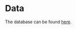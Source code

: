 # Data 
The database can be found [here](https://archive.ics.uci.edu/ml/datasets/Connectionist+Bench+(Sonar,+Mines+vs.+Rocks)).